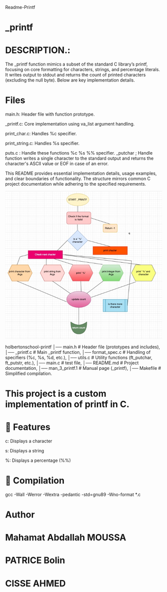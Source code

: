 Readme-Printf

# _printf

# DESCRIPTION.:
The _printf function mimics a subset of the standard C library’s printf, focusing on core formatting for characters, strings, and percentage literals. It writes output to stdout and returns the count of printed characters (excluding the null byte). Below are key implementation details.




# Files
main.h: Header file with function prototype.

_printf.c: Core implementation using va_list argument handling.

print_char.c: Handles %c specifier.

print_string.c: Handles %s specifier.

puts.c : Handle these functions  %c %s %% specifier.
_putchar ; Handle function writes a single character to the standard output and returns the character's ASCII value or EOF in case of an error.

This README provides essential implementation details, usage examples, and clear boundaries of functionality. The structure mirrors common C project documentation while adhering to the specified requirements.

![Texte alternatif](https://github.com/MOUSSA-info/holbertonschool-printf/blob/9035192c46acafdd2e07c4ea73f132dbbc4e65d3/Image%2028-03-2025%20a%CC%80%2011.23.JPG)

holbertonschool-printf
│── main.h          # Header file (prototypes and includes),
│── _printf.c       # Main _printf function,
│── format_spec.c   # Handling of specifiers (%c, %s, %d, etc.),
│── utils.c         # Utility functions (ft_putchar, ft_putstr, etc.),
│── main.c          # test file,
│── README.md       # Project documentation,
│── man_3_printf.1  # Manual page (_printf),
│── Makefile        # Simplified compilation.


# This project is a custom implementation of printf in C.

# 📌 Features

c: Displays a character

s: Displays a string

%: Displays a percentage (%%)


# 🚀 Compilation

gcc -Wall -Werror -Wextra -pedantic -std=gnu89 -Wno-format *.c



# Author

# Mahamat Abdallah MOUSSA
# PATRICE Bolin
# CISSE AHMED

